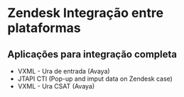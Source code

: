 # Zendesk Integração entre plataformas 

## Aplicações para integração completa 

* VXML - Ura de entrada (Avaya)
* JTAPI CTI (Pop-up and imput data on Zendesk case)
* VXML - Ura CSAT (Avaya)
